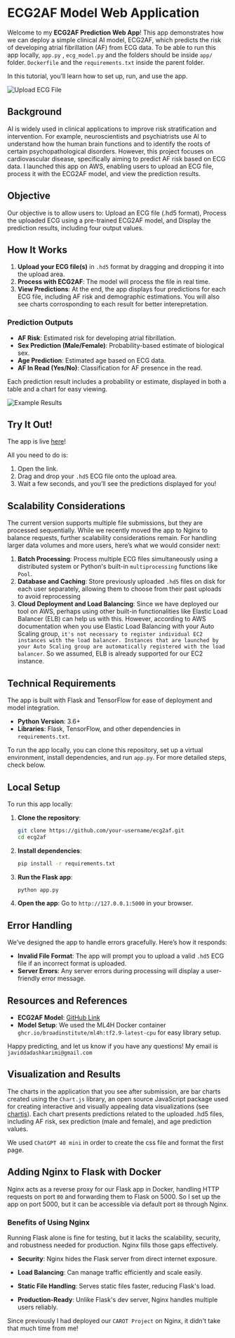 # ECG2AF Model Web Application

Welcome to my **ECG2AF Prediction Web App**! This app demonstrates how we can deploy a simple clinical AI model, ECG2AF, which predicts the risk of developing atrial fibrillation (AF) from ECG data. To be able to run this app locally, `app.py` , `ecg_model.py` and the folders should be inside `app/` folder. `Dockerfile` and the `requirements.txt` inside the parent folder. 

In this tutorial, you’ll learn how to set up, run, and use the app.

![Upload ECG File](fig/uploads2.png)

## Background

AI is widely used in clinical applications to improve risk stratification and intervention. For example, neuroscientists and psychiatrists use AI to understand how the human brain functions and to identify the roots of certain psychopathological disorders. However, this project focuses on cardiovascular disease, specifically aiming to predict AF risk based on ECG data.
I launched this app on AWS, enabling users to upload an ECG file, process it with the ECG2AF model, and view the prediction results.

## Objective

Our objective is to allow users to: Upload an ECG file (.hd5 format), Process the uploaded ECG using a pre-trained ECG2AF model, and Display the prediction results, including four output values.

## How It Works

1. **Upload your ECG file(s)** in `.hd5` format by dragging and dropping it into the upload area.
2. **Process with ECG2AF**: The model will process the file in real time.
3. **View Predictions**: At the end, the app displays four predictions for each ECG file, including AF risk and demographic estimations. You will also see charts corrosponding to each result for better interepretation. 

### Prediction Outputs

- **AF Risk**: Estimated risk for developing atrial fibrillation.
- **Sex Prediction (Male/Female)**: Probability-based estimate of biological sex.
- **Age Prediction**: Estimated age based on ECG data.
- **AF In Read (Yes/No)**: Classification for AF presence in the read.

Each prediction result includes a probability or estimate, displayed in both a table and a chart for easy viewing.

![Example Results](fig/results2.png)

## Try It Out!

The app is live [here](http://34.204.36.84:5000/)! 

All you need to do is:
1. Open the link.
2. Drag and drop your `.hd5` ECG file onto the upload area.
3. Wait a few seconds, and you’ll see the predictions displayed for you!

## Scalability Considerations

The current version supports multiple file submissions, but they are processed sequentially. While we recently moved the app to Nginx to balance requests, further scalability considerations remain. For handling larger data volumes and more users, here’s what we would consider next:

1. **Batch Processing**: Process multiple ECG files simultaneously using a distributed system or Python's built-in ``multiprocessing`` functions like ``Pool``. 
2. **Database and Caching**: Store previously uploaded `.hd5` files on disk for each user separately, allowing them to choose from their past uploads to avoid reprocessing
3. **Cloud Deployment and Load Balancing**: Since we have deployed our tool on AWS, perhaps using other built-in functionalities like  Elastic Load Balancer (ELB) can help us with this. However, according to AWS documentation when you use Elastic Load Balancing with your Auto Scaling group, ``it's not necessary to register individual EC2 instances with the load balancer. Instances that are launched by your Auto Scaling group are automatically registered with the load balancer``. So we assumed, ELB is already supported for our EC2 instance.  

## Technical Requirements

The app is built with Flask and TensorFlow for ease of deployment and model integration.

- **Python Version**: 3.6+
- **Libraries**: Flask, TensorFlow, and other dependencies in `requirements.txt`.

To run the app locally, you can clone this repository, set up a virtual environment, install dependencies, and run `app.py`. For more detailed steps, check below.

## Local Setup

To run this app locally:

1. **Clone the repository**:
   ```bash
   git clone https://github.com/your-username/ecg2af.git
   cd ecg2af
   ```

2. **Install dependencies**:
   ```bash
   pip install -r requirements.txt
   ```

3. **Run the Flask app**:
   ```bash
   python app.py
   ```

4. **Open the app**: Go to `http://127.0.0.1:5000` in your browser.

## Error Handling

We’ve designed the app to handle errors gracefully. Here’s how it responds:
- **Invalid File Format**: The app will prompt you to upload a valid `.hd5` ECG file if an incorrect format is uploaded.
- **Server Errors**: Any server errors during processing will display a user-friendly error message.

## Resources and References

- **ECG2AF Model**: [GitHub Link](https://github.com/broadinstitute/ml4h/tree/master/model_zoo/ECG2AF)
- **Model Setup**: We used the ML4H Docker container `ghcr.io/broadinstitute/ml4h:tf2.9-latest-cpu` for easy library setup.

Happy predicting, and let us know if you have any questions! My email is `javiddadashkarimi@gmail.com`

## Visualization and Results
The charts in the application that you see after submission, are bar charts created using the `Chart.js` library, an open source JavaScript package used for creating interactive and visually appealing data visualizations (see [chartjs](https://www.chartjs.org/)). Each chart presents predictions related to the uploaded .hd5 files, including AF risk, sex prediction (male and female), and age prediction values. 

We used ``ChatGPT 40 mini`` in order to create the css file and format the first page.

## Adding Nginx to Flask with Docker

Nginx acts as a reverse proxy for our Flask app in Docker, handling HTTP requests on port `80` and forwarding them to Flask on 5000. So I set up the app on port 5000, but it can be accessible via default port `80` through Nginx. 

### Benefits of Using Nginx
Running Flask alone is fine for testing, but it lacks the scalability, security, and robustness needed for production. Nginx fills those gaps effectively.

- **Security**: Nginx hides the Flask server from direct internet exposure.

- **Load Balancing**: Can manage traffic efficiently and scale easily.

- **Static File Handling**: Serves static files faster, reducing Flask's load.

- **Production-Ready**: Unlike Flask's dev server, Nginx handles multiple users reliably.

Since previously I had deployed our `CAROT Project` on Nginx, it didn't take that much time from me! 

